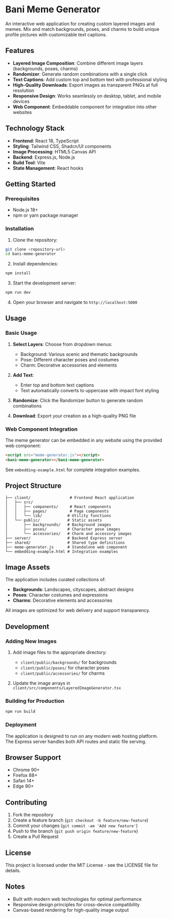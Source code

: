 # Bani Meme Generator

An interactive web application for creating custom layered images and memes. Mix and match backgrounds, poses, and charms to build unique profile pictures with customizable text captions.

## Features

- **Layered Image Composition**: Combine different image layers (backgrounds, poses, charms)
- **Randomizer**: Generate random combinations with a single click
- **Text Captions**: Add custom top and bottom text with professional styling
- **High-Quality Downloads**: Export images as transparent PNGs at full resolution
- **Responsive Design**: Works seamlessly on desktop, tablet, and mobile devices
- **Web Component**: Embeddable component for integration into other websites

## Technology Stack

- **Frontend**: React 18, TypeScript
- **Styling**: Tailwind CSS, Shadcn/UI components
- **Image Processing**: HTML5 Canvas API
- **Backend**: Express.js, Node.js
- **Build Tool**: Vite
- **State Management**: React hooks

## Getting Started

### Prerequisites

- Node.js 18+ 
- npm or yarn package manager

### Installation

1. Clone the repository:
```bash
git clone <repository-url>
cd bani-meme-generator
```

2. Install dependencies:
```bash
npm install
```

3. Start the development server:
```bash
npm run dev
```

4. Open your browser and navigate to `http://localhost:5000`

## Usage

### Basic Usage

1. **Select Layers**: Choose from dropdown menus:
   - Background: Various scenic and thematic backgrounds
   - Pose: Different character poses and costumes
   - Charm: Decorative accessories and elements

2. **Add Text**: 
   - Enter top and bottom text captions
   - Text automatically converts to uppercase with impact font styling

3. **Randomize**: Click the Randomizer button to generate random combinations

4. **Download**: Export your creation as a high-quality PNG file

### Web Component Integration

The meme generator can be embedded in any website using the provided web component:

```html
<script src="meme-generator.js"></script>
<bani-meme-generator></bani-meme-generator>
```

See `embedding-example.html` for complete integration examples.

## Project Structure

```
├── client/                 # Frontend React application
│   ├── src/
│   │   ├── components/     # React components
│   │   ├── pages/          # Page components
│   │   └── lib/           # Utility functions
│   └── public/            # Static assets
│       ├── backgrounds/   # Background images
│       ├── poses/         # Character pose images
│       └── accessories/   # Charm and accessory images
├── server/                # Backend Express server
├── shared/                # Shared type definitions
├── meme-generator.js      # Standalone web component
└── embedding-example.html # Integration examples
```

## Image Assets

The application includes curated collections of:

- **Backgrounds**: Landscapes, cityscapes, abstract designs
- **Poses**: Character costumes and expressions
- **Charms**: Decorative elements and accessories

All images are optimized for web delivery and support transparency.

## Development

### Adding New Images

1. Add image files to the appropriate directory:
   - `client/public/backgrounds/` for backgrounds
   - `client/public/poses/` for character poses
   - `client/public/accessories/` for charms

2. Update the image arrays in `client/src/components/LayeredImageGenerator.tsx`

### Building for Production

```bash
npm run build
```

### Deployment

The application is designed to run on any modern web hosting platform. The Express server handles both API routes and static file serving.

## Browser Support

- Chrome 90+
- Firefox 88+
- Safari 14+
- Edge 90+

## Contributing

1. Fork the repository
2. Create a feature branch (`git checkout -b feature/new-feature`)
3. Commit your changes (`git commit -am 'Add new feature'`)
4. Push to the branch (`git push origin feature/new-feature`)
5. Create a Pull Request

## License

This project is licensed under the MIT License - see the LICENSE file for details.

## Notes

- Built with modern web technologies for optimal performance
- Responsive design principles for cross-device compatibility
- Canvas-based rendering for high-quality image output
